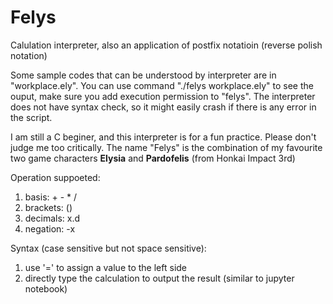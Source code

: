 # Felys

Calulation interpreter, also an application of postfix notatioin (reverse polish notation)

Some sample codes that can be understood by interpreter are in "workplace.ely". You can use command "./felys workplace.ely" to see the ouput, make sure you add execution permission to "felys". The interpreter does not have syntax check, so it might easily crash if there is any error in the script.

I am still a C beginer, and this interpreter is for a fun practice. Please don't judge me too critically. The name "Felys" is the combination of my favourite two game characters **Elysia** and **Pardofelis** (from Honkai Impact 3rd)


Operation suppoeted:
1. basis: + - * /
2. brackets: ()
3. decimals: x.d
4. negation: -x

Syntax (case sensitive but not space sensitive):
1. use '=' to assign a value to the left side
2. directly type the calculation to output the result (similar to jupyter notebook)
